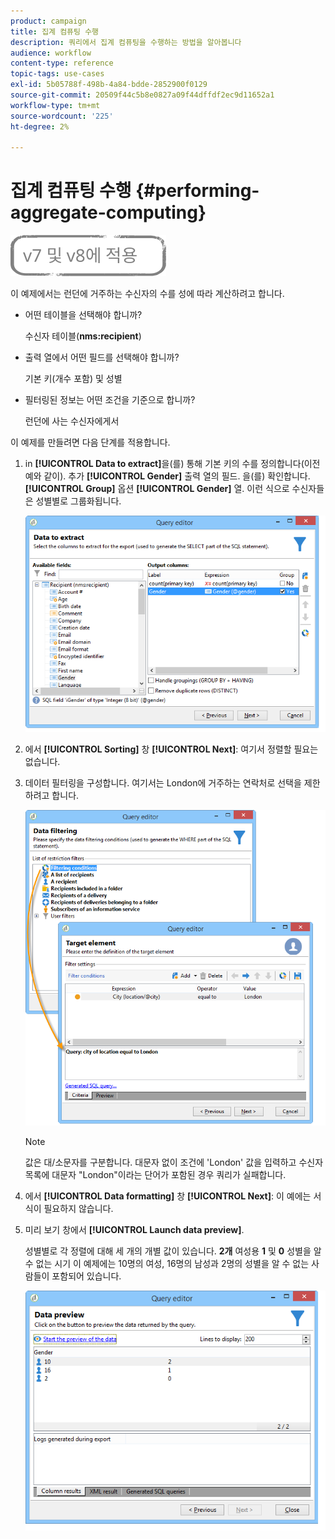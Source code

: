 ```yaml
---
product: campaign
title: 집계 컴퓨팅 수행
description: 쿼리에서 집계 컴퓨팅을 수행하는 방법을 알아봅니다
audience: workflow
content-type: reference
topic-tags: use-cases
exl-id: 5b05788f-498b-4a84-bdde-2852900f0129
source-git-commit: 20509f44c5b8e0827a09f44dffdf2ec9d11652a1
workflow-type: tm+mt
source-wordcount: '225'
ht-degree: 2%

---
```


# 집계 컴퓨팅 수행 {#performing-aggregate-computing}

![](../../assets/common.svg)

이 예제에서는 런던에 거주하는 수신자의 수를 성에 따라 계산하려고 합니다.

* 어떤 테이블을 선택해야 합니까?

   수신자 테이블(**nms:recipient**)

* 출력 열에서 어떤 필드를 선택해야 합니까?

   기본 키(개수 포함) 및 성별

* 필터링된 정보는 어떤 조건을 기준으로 합니까?

   런던에 사는 수신자에게서

이 예제를 만들려면 다음 단계를 적용합니다.

1. in **[!UICONTROL Data to extract]**&#x200B;을(를) 통해 기본 키의 수를 정의합니다(이전 예와 같이). 추가 **[!UICONTROL Gender]** 출력 열의 필드. 을(를) 확인합니다. **[!UICONTROL Group]** 옵션 **[!UICONTROL Gender]** 열. 이런 식으로 수신자들은 성별별로 그룹화됩니다.

   ![](assets/query_editor_nveau_27.png)

1. 에서 **[!UICONTROL Sorting]** 창 **[!UICONTROL Next]**: 여기서 정렬할 필요는 없습니다.
1. 데이터 필터링을 구성합니다. 여기서는 London에 거주하는 연락처로 선택을 제한하려고 합니다.

   ![](assets/query_editor_22.png)

   >[!NOTE]
   >
   >값은 대/소문자를 구분합니다. 대문자 없이 조건에 &#39;London&#39; 값을 입력하고 수신자 목록에 대문자 &quot;London&quot;이라는 단어가 포함된 경우 쿼리가 실패합니다.

1. 에서 **[!UICONTROL Data formatting]** 창 **[!UICONTROL Next]**: 이 예에는 서식이 필요하지 않습니다.
1. 미리 보기 창에서 **[!UICONTROL Launch data preview]**.

   성별별로 각 정렬에 대해 세 개의 개별 값이 있습니다. **2개** 여성용 **1** 및 **0** 성별을 알 수 없는 시기 이 예제에는 10명의 여성, 16명의 남성과 2명의 성별을 알 수 없는 사람들이 포함되어 있습니다.

   ![](assets/query_editor_agregat_04.png)
